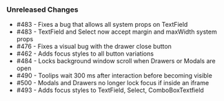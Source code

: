 ### Unreleased Changes

<!--
Example: - #123 - Adds new Button component prop `active`
Example: - #456 - Deprecates Tab prop `tabs`
-->

- #483 - Fixes a bug that allows all system props on TextField
- #483 - TextField and Select now accept margin and maxWidth system props
- #476 - Fixes a visual bug with the drawer close button
- #462 - Adds focus styles to all button variations
- #484 - Locks background window scroll when Drawers or Modals are open
- #490 - Toolips wait 300 ms after interaction before becoming visible
- #500 - Modals and Drawers no longer lock focus if inside an iframe
- #493 - Adds focus styles to TextField, Select, ComboBoxTextfield
